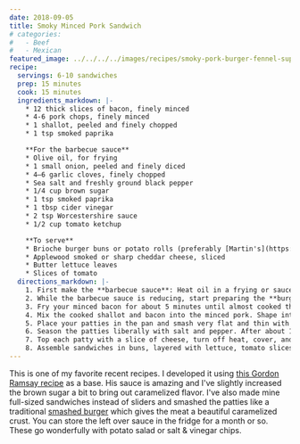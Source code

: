 ```yaml
---
date: 2018-09-05
title: Smoky Minced Pork Sandwich
# categories:
#   - Beef
#   - Mexican
featured_image: ../../../../images/recipes/smoky-pork-burger-fennel-superJumbo.jpg
recipe:
  servings: 6-10 sandwiches
  prep: 15 minutes
  cook: 15 minutes
  ingredients_markdown: |-
    * 12 thick slices of bacon, finely minced
    * 4-6 pork chops, finely minced
    * 1 shallot, peeled and finely chopped
    * 1 tsp smoked paprika

    **For the barbecue sauce**
    * Olive oil, for frying
    * 1 small onion, peeled and finely diced
    * 4–6 garlic cloves, finely chopped
    * Sea salt and freshly ground black pepper
    * 1/4 cup brown sugar
    * 1 tsp smoked paprika
    * 1 tbsp cider vinegar
    * 2 tsp Worcestershire sauce
    * 1/2 cup tomato ketchup

    **To serve**
    * Brioche burger buns or potato rolls (preferably [Martin's](https://potatorolls.com))
    * Applewood smoked or sharp cheddar cheese, sliced
    * Butter lettuce leaves
    * Slices of tomato
  directions_markdown: |-
    1. First make the **barbecue sauce**: Heat oil in a frying or sauce pan, add onion and garlic with some seasoning and the brown sugar, and fry for 5 minutes until softened. Add paprika and stir to combine. Cook for 10-15 minutes until onion is caramelizing, then add vinegar and let it cook out for a few minutes. Add Worcestershire sauce and ketchup, mix well and continue to cook for about 8 minutes until sauce has reduced to a thick consistency. Taste and adjust seasoning. Remove from heat and set aside.
    2. While the barbecue sauce is reducing, start preparing the **burger mince**. If you can't find pre-minced pork, you can use a food processor to mince it. Freeze the pork and blade of your food processor for at least 30 minutes before blitzing together a few times. Set aside.
    3. Fry your minced bacon for about 5 minutes until almost cooked through. Add the shallot and cook for 5 minutes until it is tender and the bacon is crisp. Sprinkle in smoked paprika and mix well. Continue to cook for 1-2 minutes, then remove from heat, draining excess fat on a paper towel.
    4. Mix the cooked shallot and bacon into the minced pork. Shape into balls the size of golf balls. Heat a large, heavy-based frying pan. Do not grease or oil the pan.
    5. Place your patties in the pan and smash very flat and thin with a spatula or, ideally, a standard [plastering trowel](http://a.co/d/1mO90EX), if you have one to cook with.
    6. Season the patties liberally with salt and pepper. After about 1-2 minutes, scrape the patties up with your spatula or a [heavy-duty scraper with a four-inch razor blade](http://a.co/d/06qx7G0).
    7. Top each patty with a slice of cheese, turn off heat, cover, and leave to rest in the pan, allowing the cheese to melt slightly.
    8. Assemble sandwiches in buns, layered with lettuce, tomato slices, and barbecue sauce (any remaining sauce will keep well in the fridge). Serve immediately. 
---
```

This is one of my favorite recent recipes. I developed it using [this Gordon Ramsay recipe](https://youtu.be/tXS0RdlqhTo) as a base. His sauce is amazing and I've slightly increased the brown sugar a bit to bring out caramelized flavor. I've also made mine full-sized sandwiches instead of sliders and smashed the patties like a traditional [smashed burger](https://www.seriouseats.com/2014/03/the-food-lab-maximize-flavor-by-ultra-smashin.html) which gives the meat a beautiful caramelized crust. You can store the left over sauce in the fridge for a month or so. These go wonderfully with potato salad or salt & vinegar chips.